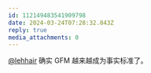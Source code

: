 ```yaml
---
id: 112149483541909798
date: 2024-03-24T07:28:32.843Z
reply: true
media_attachments: 0
---
```


[@lehhair](https://misskey.lehhair.net/@lehhair) 确实 GFM 越来越成为事实标准了。


